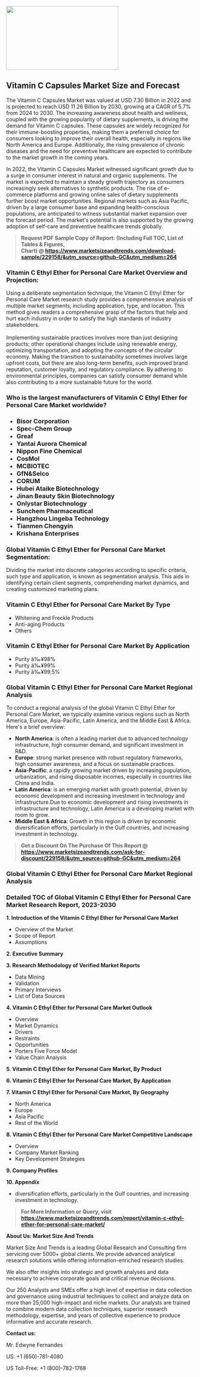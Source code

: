<p><img class="alignnone size-medium wp-image-20088" src="https://ffe5etoiles.com/wp-content/uploads/2024/12/MST1-300x171.png" alt="" width="300" height="171" /></p><h2>Vitamin C Capsules Market Size and Forecast</h2><p>The Vitamin C Capsules Market was valued at USD 7.30 Billion in 2022 and is projected to reach USD 11.26 Billion by 2030, growing at a CAGR of 5.7% from 2024 to 2030. The increasing awareness about health and wellness, coupled with the growing popularity of dietary supplements, is driving the demand for Vitamin C capsules. These capsules are widely recognized for their immune-boosting properties, making them a preferred choice for consumers looking to improve their overall health, especially in regions like North America and Europe. Additionally, the rising prevalence of chronic diseases and the need for preventive healthcare are expected to contribute to the market growth in the coming years.</p><p>In 2022, the Vitamin C Capsules Market witnessed significant growth due to a surge in consumer interest in natural and organic supplements. The market is expected to maintain a steady growth trajectory as consumers increasingly seek alternatives to synthetic products. The rise of e-commerce platforms and growing online sales of dietary supplements further boost market opportunities. Regional markets such as Asia Pacific, driven by a large consumer base and expanding health-conscious populations, are anticipated to witness substantial market expansion over the forecast period. The market's potential is also supported by the growing adoption of self-care and preventive healthcare trends globally.</p></p><blockquote id="" class=""><strong>Request PDF Sample Copy of Report: (Including Full TOC, List of Tables &amp; Figures, Chart)&nbsp;@&nbsp;<strong><a href="https://www.marketsizeandtrends.com/download-sample/229158/&utm_source=github-GC&utm_medium=264" target="_blank">https://www.marketsizeandtrends.com/download-sample/229158/&utm_source=github-GC&utm_medium=264</a></strong></strong></blockquote><h3 id="" class="">Vitamin C Ethyl Ether for Personal Care Market&nbsp;Overview and Projection:</h3><p id="" class="">Using a deliberate segmentation technique, the Vitamin C Ethyl Ether for Personal Care Market research study provides a comprehensive analysis of multiple market segments, including application, type, and location. This method gives readers a comprehensive grasp of the factors that help and hurt each industry in order to satisfy the high standards of industry stakeholders. <br /> <br />Implementing sustainable practices involves more than just designing products; other operational changes include using renewable energy, optimizing transportation, and adopting the concepts of the circular economy. Making the transition to sustainability sometimes involves large upfront costs, but there are also long-term benefits, such improved brand reputation, customer loyalty, and regulatory compliance. By adhering to environmental principles, companies can satisfy consumer demand while also contributing to a more sustainable future for the world.</p><h3 id="" class="">Who is the largest manufacturers of&nbsp;Vitamin C Ethyl Ether for Personal Care Market worldwide?</h3><h3 class=""><p><ul><li>Bisor Corporation </li><li> Spec-Chem Group </li><li> Greaf </li><li> Yantai Aurora Chemical </li><li> Nippon Fine Chemical </li><li> CosMol </li><li> MCBIOTEC </li><li> GfN&Selco </li><li> CORUM </li><li> Hubei Ataike Biotechnology </li><li> Jinan Beauty Skin Biotechnology </li><li> Onlystar Biotechnology </li><li> Sunchem Pharmaceutical </li><li> Hangzhou Lingeba Technology </li><li> Tianmen Chengyin </li><li> Krishana Enterprises</li></ul></p></h3><h3 id="" class="">Global&nbsp;Vitamin C Ethyl Ether for Personal Care Market Segmentation:</h3><p id="" class="">Dividing the market into discrete categories according to specific criteria, such type and application, is known as segmentation analysis. This aids in identifying certain client segments, comprehending market dynamics, and creating customized marketing plans.</p><h3 id="" class="">Vitamin C Ethyl Ether for Personal Care Market&nbsp;By Type</h3><p><p><ul><li>Whitening and Freckle Products</li><li> Anti-aging Products</li><li> Others</p></li></ul></p></p><h3 id="" class="">Vitamin C Ethyl Ether for Personal Care Market&nbsp;By Application</h3><p class=""><p><ul><li>Purity â‰¥98%</li><li> Purity â‰¥99%</li><li> Purity â‰¥99.5%</li></ul></p></p><h3 id="" class="">Global Vitamin C Ethyl Ether for Personal Care Market Regional Analysis</h3><p id="" class="">To conduct a regional analysis of the global Vitamin C Ethyl Ether for Personal Care Market, we typically examine various regions such as North America, Europe, Asia-Pacific, Latin America, and the Middle East &amp; Africa. Here's a brief overview:</p><ul><li><strong>North America</strong>: is often a leading market due to advanced technology infrastructure, high consumer demand, and significant investment in R&amp;D.</li><li><strong>Europe</strong>: strong market presence with robust regulatory frameworks, high consumer awareness, and a focus on sustainable practices.</li><li><strong>Asia-Pacific</strong>: a rapidly growing market driven by increasing population, urbanization, and rising disposable incomes, especially in countries like China and India.</li><li><strong>Latin America</strong>: is an emerging market with growth potential, driven by economic development and increasing investment in technology and infrastructure.Due to economic development and rising investments in infrastructure and technology, Latin America is a developing market with room to grow.</li><li><strong>Middle East &amp; Africa</strong>: Growth in this region is driven by economic diversification efforts, particularly in the Gulf countries, and increasing investment in technology.</li></ul><blockquote id="" class=""><strong>Get a Discount On The Purchase Of This Report @ <strong><a href="https://www.marketsizeandtrends.com/ask-for-discount/229158/&utm_source=github-GC&utm_medium=264" target="_blank">https://www.marketsizeandtrends.com/ask-for-discount/229158/&utm_source=github-GC&utm_medium=264</a></strong></strong></blockquote><h3 id="" class="">Global Vitamin C Ethyl Ether for Personal Care Market Regional Analysis</h3><h3 id="" class="">Detailed TOC of Global Vitamin C Ethyl Ether for Personal Care Market Research Report, 2023-2030</h3><p id="" class=""><strong>1. Introduction of the Vitamin C Ethyl Ether for Personal Care Market</strong></p><ul><li>Overview of the Market</li><li>Scope of Report</li><li>Assumptions</li></ul><p id="" class=""><strong>2. Executive Summary</strong></p><p id="" class=""><strong>3. Research Methodology of Verified Market Reports</strong></p><ul><li>Data Mining</li><li>Validation</li><li>Primary Interviews</li><li>List of Data Sources</li></ul><p id="" class=""><strong>4. Vitamin C Ethyl Ether for Personal Care Market Outlook</strong></p><ul><li>Overview</li><li>Market Dynamics</li><li>Drivers</li><li>Restraints</li><li>Opportunities</li><li>Porters Five Force Model</li><li>Value Chain Analysis</li></ul><p id="" class=""><strong>5. Vitamin C Ethyl Ether for Personal Care Market, By Product</strong></p><p id="" class=""><strong>6. Vitamin C Ethyl Ether for Personal Care Market, By Application</strong></p><p id="" class=""><strong>7. Vitamin C Ethyl Ether for Personal Care Market, By Geography</strong></p><ul><li>North America</li><li>Europe</li><li>Asia Pacific</li><li>Rest of the World</li></ul><p id="" class=""><strong>8. Vitamin C Ethyl Ether for Personal Care Market Competitive Landscape</strong></p><ul><li>Overview</li><li>Company Market Ranking</li><li>Key Development Strategies</li></ul><p id="" class=""><strong>9. Company Profiles</strong></p><p id="" class=""><strong>10. Appendix</strong></p><ul><li>diversification efforts, particularly in the Gulf countries, and increasing investment in technology.</li></ul><blockquote id="" class=""><strong>For More Information or Query, visit <strong><strong><a href="https://www.marketsizeandtrends.com/report/vitamin-c-ethyl-ether-for-personal-care-market/" target="_blank">https://www.marketsizeandtrends.com/report/vitamin-c-ethyl-ether-for-personal-care-market/</a></strong></strong></strong></blockquote><p id="" class=""><strong>About Us: Market Size And Trends</strong></p><p id="" class="">Market Size And Trends is a leading Global Research and Consulting firm servicing over 5000+ global clients. We provide advanced analytical research solutions while offering information-enriched research studies.</p><p id="" class="">We also offer insights into strategic and growth analyses and data necessary to achieve corporate goals and critical revenue decisions.</p><p id="" class="">Our 250 Analysts and SMEs offer a high level of expertise in data collection and governance using industrial techniques to collect and analyze data on more than 25,000 high-impact and niche markets. Our analysts are trained to combine modern data collection techniques, superior research methodology, expertise, and years of collective experience to produce informative and accurate research.</p><p id="" class=""><strong>Contact us:</strong></p><p id="" class="">Mr. Edwyne Fernandes</p><p id="" class="">US: +1 (650)-781-4080</p><p id="" class="">US Toll-Free: +1 (800)-782-1768</p>
